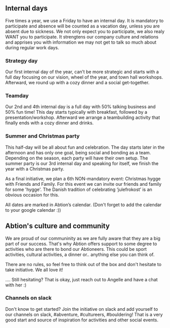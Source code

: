 ## Internal days
Five times a year, we use a Friday to have an internal day. It is mandatory to participate and absence will be counted as a vacation day, unless you are absent due to sickness. We not only expect you to participate, we also realy WANT you to participate. It strengtens our company culture and relations and apprises you with information we may not get to talk so much about during regular work days. 

### Strategy day
Our first internal day of the year, can’t be more strategic and starts with a full day focusing on our vision, wheel of the year, and town hall workshops. Afterward, we round up with a cozy dinner and a social get-together. 

### Teamday
Our 2nd and 4th internal day is a full day with 50% talking business and 50% fun time! This day starts typically with breakfast, followed by a presentation/workshop. Afterward we arrange a teambuilding activity that finally ends with a cozy dinner and drinks.

### Summer and Christmas party
This half-day will be all about fun and celebration. The day starts later in the afternoon and has only one goal, being social and bonding as a team. Depending on the season, each party will have their own setup. The summer party is our 3rd internal day and speaking for itself, we finish the year with a Christmas party.

As a final initiative, we plan a 6th NON-mandatory event: Christmas hygge with Friends and Family. For this event we can invite our friends and family for some 'hygge'. The Danish tradition of celebrating ‘julefrokost’ is an obvious occasion for this. 

All dates are marked in Abtion’s calendar. (Don't forget to add the calendar to your google calendar :))

## Abtion's culture and community
We are proud of our communinity as we are fully aware that they are a big part of our success. That's why Abtion offers support to some degree to activities who are there to bond our Abtioneers. This could be sport activities, cultural activities, a dinner or.. anything else you can think of. 

There are no rules, so feel free to think out of the box and don't hesitate to take initiative. We all love it! 

.... Still hesitating? That is okay, just reach out to Angelle and have a chat with her :)

### Channels on slack
Don't know to get started? Join the initiative on slack and add yourself to our channels on slack, #abventure, #cultureers, #bouldering! That is a very good start and source of inspiration for activities and other social events. 



